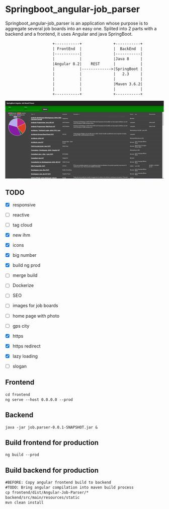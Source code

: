 # Springboot_angular-job_parser

Springboot_angular-job_parser is an application whose purpose is to aggregate several job boards into an easy one. Splited into  2 parts with a backend and a frontend, it uses Angular and java SpringBoot.

```
                     +-----------+              +-----------+
                     | FrontEnd  |              |  BackEnd  |
                     |-----------|              |-----------|
                     |           |              |Java 8     |
                     |Angular 8.2|    REST      |           |
                     |           |------------->|SpringBoot |
                     |           |              |   2.3     |
                     |           |              |           |
                     |           |              |Maven 3.6.2|
                     |           |              |           |
                     +-----------+              +-----------+
```
![screenshot](meta\img\screenshot.png)


## TODO

- [x] responsive
- [ ] reactive
- [ ] tag cloud
- [x] new ihm
- [x] icons
- [x] big number
- [x] build ng prod
- [ ] merge build
- [ ] Dockerize
- [ ] SEO
- [ ] images for job boards 
- [ ] home page with photo
- [ ] gps city
- [x] https
- [x] https redirect
- [x] lazy loading
- [ ] slogan





## Frontend

```
cd frontend
ng serve --host 0.0.0.0 --prod
```



## Backend

```
java -jar job.parser-0.0.1-SNAPSHOT.jar &
```



## Build frontend for production

```
ng build --prod
```



## Build backend for production

```
#BEFORE: Copy angular frontend build to backend
#TODO: Bring angular compilation into maven build process
cp frontend/dist/Angular-Job-Parser/* backend/src/main/resources/static 
mvn clean install
```

